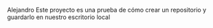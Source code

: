 Alejandro
Este proyecto es una prueba de cómo crear un repositorio y guardarlo en nuestro escritorio local